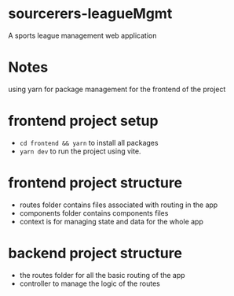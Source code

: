 # sourcerers-leagueMgmt
A sports league management web application


# Notes
using yarn for package management for the frontend of the project

# frontend project setup
- `cd frontend && yarn` to install all packages
- `yarn dev` to run the project using vite.

# frontend project structure
- routes folder contains files associated with routing in the app
- components folder contains components files 
- context is for managing state and data for the whole app

# backend project structure
- the routes folder for all the basic routing of the app
- controller to manage the logic of the routes
